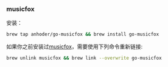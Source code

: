 ### musicfox

安装：

```sh
brew tap anhoder/go-musicfox && brew install go-musicfox
```

如果你之前安装过[musicfox](https://github.com/anhoder/musicfox)，需要使用下列命令重新链接:
```sh
brew unlink musicfox && brew link --overwrite go-musicfox
```
